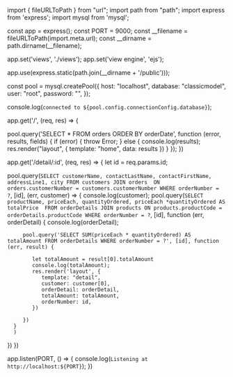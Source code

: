 import { fileURLToPath } from "url";
import path from "path";
import express from 'express';
import mysql from 'mysql';

const app = express();
const PORT = 9000;
const __filename = fileURLToPath(import.meta.url);
const __dirname = path.dirname(__filename);

app.set('views', './views');
app.set('view engine', 'ejs');

app.use(express.static(path.join(__dirname + '/public')));

const pool = mysql.createPool({
   host: "localhost",
   database: "classicmodel",
   user: "root",
   password: "",
});

console.log(`connected to ${pool.config.connectionConfig.database}`);

app.get('/', (req, res) => {

   pool.query('SELECT * FROM orders ORDER BY orderDate', function (error, results, fields) {
      if (error) {
         throw Error;
      } else {
         console.log(results);
         res.render("layout", { template: "home", data: results })
      }
   });
})

app.get('/detail/:id', (req, res) => {
   let id = req.params.id;

   pool.query(`
            SELECT customerName, contactLastName, contactFirstName, addressLine1, city
            FROM customers
            JOIN orders 
            ON orders.customerNumber = customers.customerNumber
            WHERE orderNumber = ?
        `, [id], (err, customer) => {
      console.log(customer);
      pool.query(`
                    SELECT productName, priceEach, quantityOrdered, priceEach *quantityOrdered AS totalPrice 
                    FROM orderDetails
                    JOIN products
                    ON products.productCode = orderDetails.productCode
                    WHERE orderNumber = ?
                `, [id], function (err, orderDetail) {
         console.log(orderDetail);

         pool.query('SELECT SUM(priceEach * quantityOrdered) AS totalAmount FROM orderDetails WHERE orderNumber = ?', [id], function (err, result) {

            let totalAmount = result[0].totalAmount
            console.log(totalAmount);
            res.render('layout', {
               template: "detail",
               customer: customer[0],
               orderDetail: orderDetail,
               totalAmount: totalAmount,
               orderNumber: id,
            })

         })
      }
      )

   })
})

app.listen(PORT, () => {
   console.log(`Listening at http://localhost:${PORT}`);
})